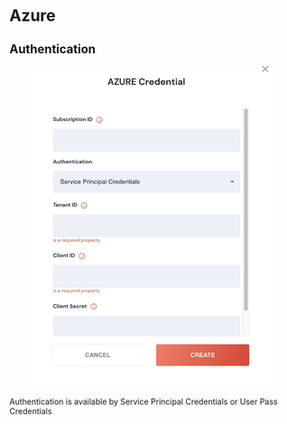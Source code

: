 # Azure

## Authentication

<figure><img src="../../../.gitbook/assets/Screenshot 2023-04-11 at 11.19.49.jpg" alt=""><figcaption></figcaption></figure>

Authentication is available by Service Principal Credentials or User Pass Credentials
